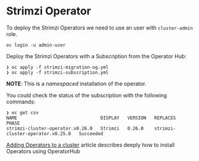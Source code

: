 # Strimzi Operator

To deploy the Strimzi Operators we need to use an user with ```cluster-admin``` role.

```shell
oc login -u admin-user
```

Deploy the Strimzi Operators with a Subscription from the Operator Hub:

```shell
❯ oc apply -f strimzi-migration-og.yml
❯ oc apply -f strimzi-subscription.yml
```

**NOTE**: This is a *namespaced* installation of the operator.

You could check the status of the subscription with the following commands:

```shell
❯ oc get csv
NAME                               DISPLAY   VERSION   REPLACES                           PHASE
strimzi-cluster-operator.v0.26.0   Strimzi   0.26.0    strimzi-cluster-operator.v0.25.0   Succeeded
```

[Adding Operators to a cluster](https://docs.openshift.com/container-platform/4.9/operators/admin/olm-adding-operators-to-cluster.html) article
describes deeply how to install Operators using OperatorHub
